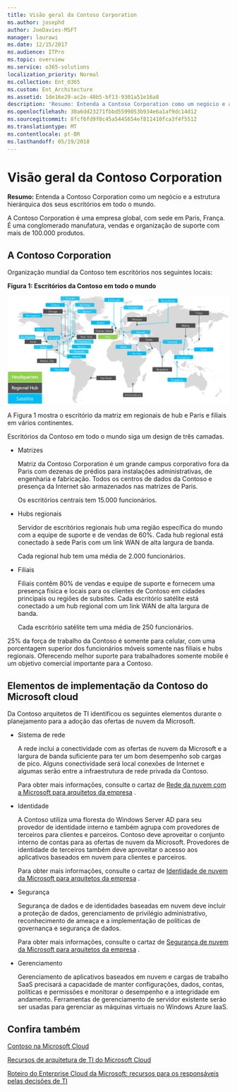 ```yaml
---
title: Visão geral da Contoso Corporation
ms.author: josephd
author: JoeDavies-MSFT
manager: laurawi
ms.date: 12/15/2017
ms.audience: ITPro
ms.topic: overview
ms.service: o365-solutions
localization_priority: Normal
ms.collection: Ent_O365
ms.custom: Ent_Architecture
ms.assetid: 1de16e29-ac2e-40b5-bf13-9301a51e16a8
description: 'Resumo: Entenda a Contoso Corporation como um negócio e a estrutura hierárquica dos seus escritórios em todo o mundo.'
ms.openlocfilehash: 30a6dd23271fbbd5599053b934e6a1af9dc14d12
ms.sourcegitcommit: 8fcf6fd9f0c45a5445654ef811410fca3f4f5512
ms.translationtype: MT
ms.contentlocale: pt-BR
ms.lasthandoff: 05/19/2018
---
```

# <a name="overview-of-the-contoso-corporation"></a>Visão geral da Contoso Corporation

 **Resumo:** Entenda a Contoso Corporation como um negócio e a estrutura hierárquica dos seus escritórios em todo o mundo.
  
A Contoso Corporation é uma empresa global, com sede em Paris, França. É uma conglomerado manufatura, vendas e organização de suporte com mais de 100.000 produtos. 
  
## <a name="the-contoso-corporation"></a>A Contoso Corporation

Organização mundial da Contoso tem escritórios nos seguintes locais:
  
**Figura 1: Escritórios da Contoso em todo o mundo**

![Os escritórios da Contoso Corporation em todo o mundo](images/Contoso_Poster/Contoso_WW_Org.png)

  
A Figura 1 mostra o escritório da matriz em regionais de hub e Paris e filiais em vários continentes.
  
Escritórios da Contoso em todo o mundo siga um design de três camadas.
  
- Matrizes
    
    Matriz da Contoso Corporation é um grande campus corporativo fora da Paris com dezenas de prédios para instalações administrativas, de engenharia e fabricação. Todos os centros de dados da Contoso e presença da Internet são armazenados nas matrizes de Paris.
    
    Os escritórios centrais tem 15.000 funcionários.
    
- Hubs regionais
    
    Servidor de escritórios regionais hub uma região específica do mundo com a equipe de suporte e de vendas de 60%. Cada hub regional está conectado à sede Paris com um link WAN de alta largura de banda. 
    
    Cada regional hub tem uma média de 2.000 funcionários.
    
- Filiais
    
    Filiais contêm 80% de vendas e equipe de suporte e fornecem uma presença física e locais para os clientes de Contoso em cidades principais ou regiões de subsites. Cada escritório satélite está conectado a um hub regional com um link WAN de alta largura de banda.
    
    Cada escritório satélite tem uma média de 250 funcionários.
    
25% da força de trabalho da Contoso é somente para celular, com uma porcentagem superior dos funcionários móveis somente nas filiais e hubs regionais. Oferecendo melhor suporte para trabalhadores somente mobile é um objetivo comercial importante para a Contoso.
  
## <a name="elements-of-contosos-implementation-of-the-microsoft-cloud"></a>Elementos de implementação da Contoso do Microsoft cloud

Da Contoso arquitetos de TI identificou os seguintes elementos durante o planejamento para a adoção das ofertas de nuvem da Microsoft.
  
- Sistema de rede
    
    A rede inclui a conectividade com as ofertas de nuvem da Microsoft e a largura de banda suficiente para ter um bom desempenho sob cargas de pico. Alguns conectividade será local conexões de Internet e algumas serão entre a infraestrutura de rede privada da Contoso.
    
    Para obter mais informações, consulte o cartaz de [Rede da nuvem com a Microsoft para arquitetos da empresa](microsoft-cloud-networking-for-enterprise-architects.md) .
   
- Identidade
    
    A Contoso utiliza uma floresta do Windows Server AD para seu provedor de identidade interno e também agrupa com provedores de terceiros para clientes e parceiros. Contoso deve aproveitar o conjunto interno de contas para as ofertas de nuvem da Microsoft. Provedores de identidade de terceiros também deve aproveitar o acesso aos aplicativos baseados em nuvem para clientes e parceiros.
    
    Para obter mais informações, consulte o cartaz de [Identidade de nuvem da Microsoft para arquitetos da empresa](microsoft-cloud-it-architecture-resources.md#identity) .
    
- Segurança
    
    Segurança de dados e de identidades baseadas em nuvem deve incluir a proteção de dados, gerenciamento de privilégio administrativo, reconhecimento de ameaça e a implementação de políticas de governança e segurança de dados.
    
    Para obter mais informações, consulte o cartaz de [Segurança de nuvem da Microsoft para arquitetos da empresa](http://aka.ms/cloudarchsecurity) .
    
- Gerenciamento
    
    Gerenciamento de aplicativos baseados em nuvem e cargas de trabalho SaaS precisará a capacidade de manter configurações, dados, contas, políticas e permissões e monitorar o desempenho e a integridade em andamento. Ferramentas de gerenciamento de servidor existente serão ser usadas para gerenciar as máquinas virtuais no Windows Azure IaaS.
    
## <a name="see-also"></a>Confira também

[Contoso na Microsoft Cloud](contoso-in-the-microsoft-cloud.md)
  
[Recursos de arquitetura de TI do Microsoft Cloud](microsoft-cloud-it-architecture-resources.md)

[Roteiro do Enterprise Cloud da Microsoft: recursos para os responsáveis pelas decisões de TI](https://sway.com/FJ2xsyWtkJc2taRD)
 


